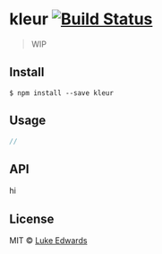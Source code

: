 # kleur [![Build Status](https://travis-ci.org/lukeed/kleur.svg?branch=master)](https://travis-ci.org/lukeed/kleur)

> WIP

## Install

```
$ npm install --save kleur
```


## Usage

```js
//
```

## API

hi


## License

MIT © [Luke Edwards](https://lukeed.com)
